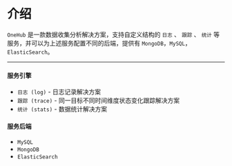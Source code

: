 # 介绍

`OneHub` 是一款数据收集分析解决方案，支持自定义结构的 `日志` 、 `跟踪` 、 `统计` 等服务，并可以为上述服务配置不同的后端，提供有 `MongoDB`，`MySQL`，`ElasticSearch`。

------

#### 服务引擎

* `日志 (log)` - 日志记录解决方案
* `跟踪 (trace)` - 同一目标不同时间维度状态变化跟踪解决方案
* `统计 (stats)` - 数据统计解决方案

#### 服务后端

* `MySQL`
* `MongoDB`
* `ElasticSearch`
